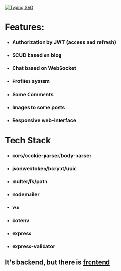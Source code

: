 [![Typing SVG](https://readme-typing-svg.herokuapp.com?font=&weight=800&size=32&duration=4000&pause=200&color=000000&width=800&height=55&lines=It's+my+social+media;like+a+VK%2C+facebook+or+tg)](https://git.io/typing-svg)

<h1>Features: </h1>
<ul>
<li><h3>Authorization by JWT (access and refresh)</h3></li>
<li><h3>SCUD based on blog</h3></li>
<li><h3>Chat based on WebSocket</h3></li>
<li><h3>Profiles system</h3></li>
<li><h3>Some Comments</h3></li>
<li><h3>Images to some posts</h3></li>
<li><h3>Responsive web-interface</h3></li>

</ul>

<h1>Tech Stack</h1>

<ul>
<li><h3>cors/cookie-parser/body-parser</h3></li>
<li><h3>jsonwebtoken/bcrypt/uuid</h3></li>
<li><h3>multer/fs/path</h3></li>
<li><h3>nodemailer</h3></li>
<li><h3>ws</h3></li>
<li><h3>dotenv</h3></li>
<li><h3>express</h3></li>
<li><h3>express-validator</h3></li>
</ul>

<h2>It's backend, but there is <a href='https://github.com/VladislavZakrevskiy/mediaSocial_front'>frontend</a></h2>
